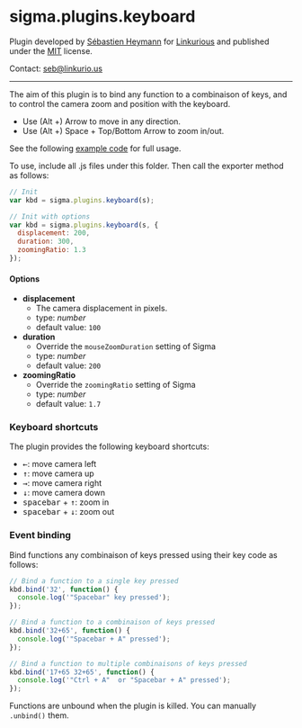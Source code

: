 sigma.plugins.keyboard
=====================

Plugin developed by [Sébastien Heymann](https://github.com/sheymann) for [Linkurious](https://github.com/Linkurious) and published under the [MIT](LICENSE) license.

Contact: seb@linkurio.us

---

The aim of this plugin is to bind any function to a combinaison of keys, and to control the camera zoom and position with the keyboard.

* Use (Alt +) Arrow to move in any direction.
* Use (Alt +) Space + Top/Bottom Arrow to zoom in/out.

See the following [example code](../../examples/plugin-keyboard.html) for full usage.

To use, include all .js files under this folder. Then call the exporter method as follows:

````javascript
// Init
var kbd = sigma.plugins.keyboard(s);

// Init with options
var kbd = sigma.plugins.keyboard(s, {
  displacement: 200,
  duration: 300,
  zoomingRatio: 1.3
});
````

#### Options

 * **displacement**
   * The camera displacement in pixels.
   * type: *number*
   * default value: `100`
 * **duration**
   * Override the `mouseZoomDuration` setting of Sigma
   * type: *number*
   * default value: `200`
 * **zoomingRatio**
   * Override the `zoomingRatio` setting of Sigma
   * type: *number*
   * default value: `1.7`

### Keyboard shortcuts

The plugin provides the following keyboard shortcuts:
- <kbd>←</kbd>: move camera left
- <kbd>↑</kbd>: move camera up
- <kbd>→</kbd>: move camera right
- <kbd>↓</kbd>: move camera down
- <kbd>spacebar</kbd> + <kbd>↑</kbd>: zoom in
- <kbd>spacebar</kbd> + <kbd>↓</kbd>: zoom out

### Event binding

Bind functions any combinaison of keys pressed using their key code as follows:

````javascript
// Bind a function to a single key pressed
kbd.bind('32', function() {
  console.log('"Spacebar" key pressed');
});

// Bind a function to a combinaison of keys pressed
kbd.bind('32+65', function() {
  console.log('"Spacebar + A" pressed');
});

// Bind a function to multiple combinaisons of keys pressed
kbd.bind('17+65 32+65', function() {
  console.log('"Ctrl + A"  or "Spacebar + A" pressed');
});
````

Functions are unbound when the plugin is killed. You can manually `.unbind()` them.
